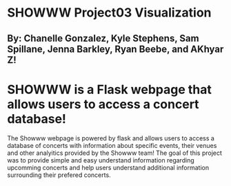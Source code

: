 # SHOWWW  Project03 Visualization

## By: Chanelle Gonzalez, Kyle Stephens, Sam Spillane, Jenna Barkley, Ryan Beebe, and AKhyar Z!

# SHOWWW is a Flask webpage that allows users to access a concert database!
  The Showww webpage is powered by flask and allows users to access a database of concerts with information about specific events, their venues and other analyitics provided by the Showww team! The goal of this project was to provide simple and easy understand information regarding upcomming concerts and help users understand additional information surrounding their prefered concerts.


